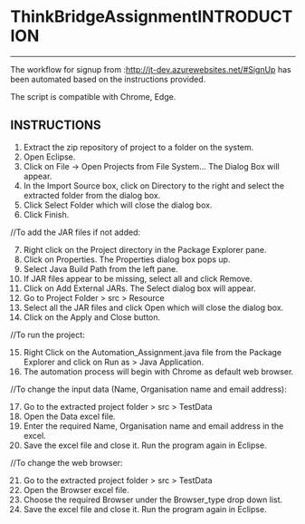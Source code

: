 # ThinkBridgeAssignmentINTRODUCTION 
---------------
The workflow for signup  from :http://jt-dev.azurewebsites.net/#SignUp has been automated based on the instructions provided.

The script is compatible with Chrome, Edge.

INSTRUCTIONS
---------------
1. Extract the zip repository of project to a folder on the system.
2. Open Eclipse.
3. Click on File -> Open Projects from File System... The Dialog Box will appear.
4. In the Import Source box, click on Directory to the right and select the extracted folder from the dialog box.
5. Click Select Folder which will close the dialog box.
6. Click Finish.

//To add the JAR files if not added:

7. Right click on the Project directory in the Package Explorer pane. 
8. Click on Properties. The Properties dialog box pops up.
9. Select Java Build Path from the left pane.
10. If JAR files appear to be missing, select all and click Remove.
12. Click on Add External JARs. The Select dialog box will appear.
12. Go to Project Folder > src > Resource 
13. Select all the JAR files and click Open which will close the dialog box.
14. Click on the Apply and Close button.

//To run the project:

15. Right Click on the Automation_Assignment.java file from the Package Explorer and click on Run as > Java Application.
16. The automation process will begin with Chrome as default web browser.

//To change the input data (Name, Organisation name and email address):

17. Go to the extracted project folder > src > TestData
18. Open the Data excel file.
19. Enter the required Name, Organisation name and email address in the excel.
20. Save the excel file and close it. Run the program again in Eclipse.


//To change the web browser:

21. Go to the extracted project folder > src > TestData
22. Open the Browser excel file.
23. Choose the required Browser under the Browser_type drop down list. 
24. Save the excel file and close it. Run the program again in Eclipse.


